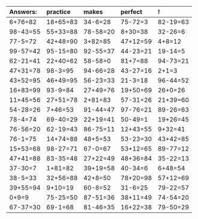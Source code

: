 | Answers: | practice | makes | perfect | ! |
| :--- | :--- | :--- | :--- | :--- |
| 6+76=82 | 18+65=83 | 34-6=28 | 75-72=3 | 82-19=63 | 
| 98-43=55 | 55+33=88 | 78-58=20 | 8+30=38 | 32-26=6 | 
| 77-5=72 | 42+48=90 | 3+82=85 | 47+12=59 | 4+8=12 | 
| 99-57=42 | 95-15=80 | 92-55=37 | 44-23=21 | 19-14=5 | 
| 62-21=41 | 22+40=62 | 58-58=0 | 81+7=88 | 94-73=21 | 
| 47+31=78 | 98-3=95 | 94-66=28 | 43-27=16 | 2+1=3 | 
| 43+52=95 | 46+49=95 | 56-23=33 | 21-3=18 | 96-44=52 | 
| 16+83=99 | 93-9=84 | 27+49=76 | 19+50=69 | 26+0=26 | 
| 11+45=56 | 27+51=78 | 2+81=83 | 57-31=26 | 21+39=60 | 
| 54-28=26 | 7+46=53 | 91-44=47 | 97-76=21 | 89-26=63 | 
| 78-4=74 | 69-40=29 | 22+19=41 | 50-49=1 | 19+26=45 | 
| 76-56=20 | 62-19=43 | 86-75=11 | 12+43=55 | 9+32=41 | 
| 76-1=75 | 14+74=88 | 48+5=53 | 53-23=30 | 43+42=85 | 
| 15+53=68 | 98-27=71 | 67-0=67 | 53+12=65 | 89-77=12 | 
| 47+41=88 | 83-35=48 | 27+22=49 | 48+36=84 | 35-22=13 | 
| 37-30=7 | 1+81=82 | 39+19=58 | 40-34=6 | 6+48=54 | 
| 38-5=33 | 32+56=88 | 42+8=50 | 78+20=98 | 57+12=69 | 
| 39+55=94 | 9+10=19 | 60-8=52 | 31-6=25 | 79-22=57 | 
| 0+9=9 | 75-25=50 | 87-51=36 | 38+11=49 | 74-54=20 | 
| 67-37=30 | 69-1=68 | 81-46=35 | 16+22=38 | 79-50=29 | 
